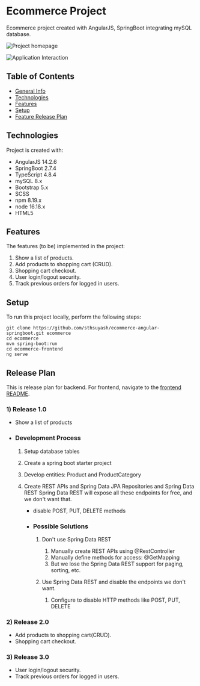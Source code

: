 # Ecommerce Project

Ecommerce project created with AngularJS, SpringBoot integrating mySQL database.

![Project homepage]()

![Application Interaction](https://github.com/sthsuyash/ecommerce-angular-springboot/blob/main/assets/ss/application-interaction.png)

## Table of Contents

- [General Info](https://github.com/sthsuyash/ecommerce-angular-springboot/edit/main/README.md#ecommerce-project)
- [Technologies](https://github.com/sthsuyash/ecommerce-angular-springboot/edit/main/README.md#technologies)
- [Features](https://github.com/sthsuyash/ecommerce-angular-springboot/edit/main/README.md#features)
- [Setup](https://github.com/sthsuyash/ecommerce-angular-springboot/edit/main/README.md#setup)
- [Feature Release Plan](https://github.com/sthsuyash/ecommerce-angular-springboot/edit/main/README.md#release-plan)

## Technologies

Project is created with:

- AngularJS 14.2.6
- SpringBoot 2.7.4
- TypeScript 4.8.4
- mySQL 8.x
- Bootstrap 5.x
- SCSS
- npm 8.19.x
- node 16.18.x
- HTML5

## Features

The features (to be) implemented in the project: 

1. Show a list of products.
2. Add products to shopping cart (CRUD).
3. Shopping cart checkout.
4. User login/logout security.
5. Track previous orders for logged in users.

## Setup

To run this project locally, perform the following steps:

```git
git clone https://github.com/sthsuyash/ecommerce-angular-springboot.git ecommerce
cd ecommerce
mvn spring-boot:run
cd ecommerce-frontend
ng serve
```

## Release Plan

This is release plan for backend. For frontend, navigate to the [frontend README](https://github.com/sthsuyash/ecommerce-angular-springboot/tree/main/ecommerce-frontend#readme).

### 1) Release 1.0

- Show a list of products

- ### Development Process

  1. Setup database tables
  2. Create a spring boot starter project
  3. Develop entities: Product and ProductCategory
  4. Create REST APIs and Spring Data JPA Repositories and Spring Data REST
     Spring Data REST will expose all these endpoints for free, and we don't want that.

     - disable POST, PUT, DELETE methods

     - ### Possible Solutions

       1. Don't use Spring Data REST

          1. Manually create REST APIs using @RestController
          2. Manually define methods for access: @GetMapping
          3. But we lose the Spring Data REST support for paging, sorting, etc.

       2. Use Spring Data REST and disable the endpoints we don't want.

          1. Configure to disable HTTP methods like POST, PUT, DELETE

### 2) Release 2.0

- Add products to shopping cart(CRUD).
- Shopping cart checkout.

### 3) Release 3.0

- User login/logout security.
- Track previous orders for logged in users.

